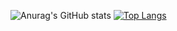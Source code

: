 ![Anurag's GitHub stats](https://github-readme-stats.vercel.app/api?username=AlexTolevich&show_icons=true&count_private=true&theme=radical)
[![Top Langs](https://github-readme-stats.vercel.app/api/top-langs/?username=AlexTolevich&layout=compact&theme=radical)](https://github.com/anuraghazra/github-readme-stats)